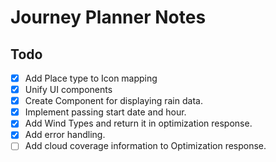# Journey Planner Notes

## Todo

- [X] Add Place type to Icon mapping
- [X] Unify UI components
- [X] Create Component for displaying rain data.
- [X] Implement passing start date and hour.
- [X] Add Wind Types and return it in optimization response.
- [X] Add error handling.
- [ ] Add cloud coverage information to Optimization response.

